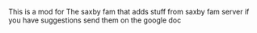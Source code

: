 This is a mod for The saxby fam that adds stuff from saxby fam server if you have suggestions send them on the google doc
